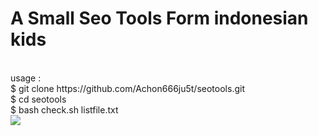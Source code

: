 # A Small Seo Tools Form indonesian kids
<br>
usage :
<br>
$ git clone https://github.com/Achon666ju5t/seotools.git
<br>
$ cd seotools
<br>
$ bash check.sh listfile.txt
<br>
<img src="https://image.ibb.co/bs3vCJ/Capture.png">
